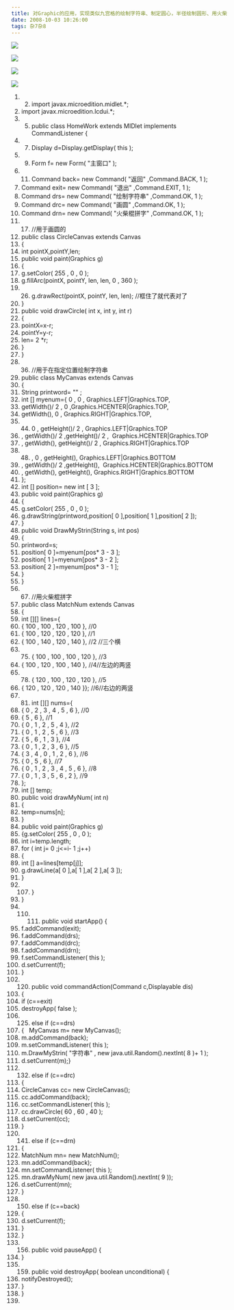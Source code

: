 ```yaml
---
title: 对Graphic的应用，实现类似九宫格的绘制字符串、制定圆心，半径绘制圆形、用火柴棍拼字[Java ME]
date: 2008-10-03 10:26:00
tags: 杂7杂8
---
```

![](https://p-blog.csdn.net/images/p_blog_csdn_net/cuipengfei1/EntryImages/20081003/%E6%88%AA%E5%9B%BE03.jpg) 

![](https://p-blog.csdn.net/images/p_blog_csdn_net/cuipengfei1/EntryImages/20081003/%E6%88%AA%E5%9B%BE02.jpg) 

![](https://p-blog.csdn.net/images/p_blog_csdn_net/cuipengfei1/EntryImages/20081003/%E6%88%AA%E5%9B%BE01.jpg) 

![](https://p-blog.csdn.net/images/p_blog_csdn_net/cuipengfei1/EntryImages/20081003/%E6%88%AA%E5%9B%BE00.jpg)

  1.   2. import  javax.microedition.midlet.*; 
  3. import  javax.microedition.lcdui.*; 
  4.   5. public  class  HomeWork  extends  MIDlet  implements  CommandListener { 
  6.   7. Display d=Display.getDisplay(  this  ); 
  8.   9. Form f=  new  Form(  "主窗口"  ); 
  10.   11. Command back=  new  Command(  "返回"  ,Command.BACK,  1  ); 
  12. Command exit=  new  Command(  "退出"  ,Command.EXIT,  1  ); 
  13. Command drs=  new  Command(  "绘制字符串"  ,Command.OK,  1  ); 
  14. Command drc=  new  Command(  "画圆"  ,Command.OK,  1  ); 
  15. Command drn=  new  Command(  "火柴棍拼字"  ,Command.OK,  1  ); 
  16.   17. //用于画圆的 
  18. public  class  CircleCanvas  extends  Canvas 
  19. { 
  20. int  pointX,pointY,len; 
  21. public  void  paint(Graphics g) 
  22. { 
  23. g.setColor(  255  ,  0  ,  0  ); 
  24. g.fillArc(pointX, pointY, len, len,  0  ,  360  ); 
  25.   26. g.drawRect(pointX, pointY, len, len);  //框住了就代表对了 
  27. } 
  28. public  void  drawCircle(  int  x,  int  y,  int  r) 
  29. { 
  30. pointX=x-r; 
  31. pointY=y-r; 
  32. len=  2  *r; 
  33. } 
  34. } 
  35.   36. //用于在指定位置绘制字符串 
  37. public  class  MyCanvas  extends  Canvas 
  38. { 
  39. String printword=  ""  ; 
  40. int  [] myenum={  0  ,  0  , Graphics.LEFT|Graphics.TOP, 
  41. getWidth()/  2  ,  0  ,Graphics.HCENTER|Graphics.TOP, 
  42. getWidth(),  0  , Graphics.RIGHT|Graphics.TOP, 
  43.   44. 0  , getHeight()/  2  , Graphics.LEFT|Graphics.TOP 
  45. , getWidth()/  2  ,getHeight()/  2  ,  Graphics.HCENTER|Graphics.TOP 
  46. , getWidth(), getHeight()/  2  , Graphics.RIGHT|Graphics.TOP 
  47.   48. ,  0  , getHeight(), Graphics.LEFT|Graphics.BOTTOM 
  49. , getWidth()/  2  ,getHeight(),  Graphics.HCENTER|Graphics.BOTTOM 
  50. , getWidth(), getHeight(), Graphics.RIGHT|Graphics.BOTTOM 
  51. }; 
  52. int  [] position=  new  int  [  3  ]; 
  53. public  void  paint(Graphics g) 
  54. { 
  55. g.setColor(  255  ,  0  ,  0  ); 
  56. g.drawString(printword,position[  0  ],position[  1  ],position[  2  ]); 
  57. } 
  58. public  void  DrawMyStrin(String s,  int  pos) 
  59. { 
  60. printword=s; 
  61. position[  0  ]=myenum[pos*  3  \-  3  ]; 
  62. position[  1  ]=myenum[pos*  3  \-  2  ]; 
  63. position[  2  ]=myenum[pos*  3  \-  1  ]; 
  64. } 
  65. } 
  66.   67. //用火柴棍拼字 
  68. public  class  MatchNum  extends  Canvas 
  69. { 
  70. int  [][] lines={ 
  71. {  100  ,  100  ,  120  ,  100  },  //0 
  72. {  100  ,  120  ,  120  ,  120  },  //1 
  73. {  100  ,  140  ,  120  ,  140  },  //2 //三个横 
  74.   75. {  100  ,  100  ,  100  ,  120  },  //3 
  76. {  100  ,  120  ,  100  ,  140  },  //4//左边的两竖 
  77.   78. {  120  ,  100  ,  120  ,  120  },  //5 
  79. {  120  ,  120  ,  120  ,  140  }};  //6//右边的两竖 
  80.   81. int  [][] nums={ 
  82. {  0  ,  2  ,  3  ,  4  ,  5  ,  6  },  //0 
  83. {  5  ,  6  },  //1 
  84. {  0  ,  1  ,  2  ,  5  ,  4  },  //2 
  85. {  0  ,  1  ,  2  ,  5  ,  6  },  //3 
  86. {  5  ,  6  ,  1  ,  3  },  //4 
  87. {  0  ,  1  ,  2  ,  3  ,  6  },  //5 
  88. {  3  ,  4  ,  0  ,  1  ,  2  ,  6  },  //6 
  89. {  0  ,  5  ,  6  },  //7 
  90. {  0  ,  1  ,  2  ,  3  ,  4  ,  5  ,  6  },  //8 
  91. {  0  ,  1  ,  3  ,  5  ,  6  ,  2  },  //9 
  92. }; 
  93. int  [] temp; 
  94. public  void  drawMyNum(  int  n) 
  95. { 
  96. temp=nums[n]; 
  97. } 
  98. public  void  paint(Graphics g) 
  99. {g.setColor(  255  ,  0  ,  0  ); 
  100. int  i=temp.length; 
  101. for  (  int  j=  0  ;j<=i-  1  ;j++) 
  102. { 
  103. int  [] a=lines[temp[j]]; 
  104. g.drawLine(a[  0  ],a[  1  ],a[  2  ],a[  3  ]); 
  105. } 
  106.   107. } 
  108. } 
  109.   110.   111. public  void  startApp() { 
  112. f.addCommand(exit); 
  113. f.addCommand(drs); 
  114. f.addCommand(drc); 
  115. f.addCommand(drn); 
  116. f.setCommandListener(  this  ); 
  117. d.setCurrent(f); 
  118. } 
  119.   120. public  void  commandAction(Command c,Displayable dis) 
  121. { 
  122. if  (c==exit) 
  123. destroyApp(  false  ); 
  124.   125. else  if  (c==drs) 
  126. {   MyCanvas m=  new  MyCanvas(); 
  127. m.addCommand(back); 
  128. m.setCommandListener(  this  ); 
  129. m.DrawMyStrin(  "字符串"  ,  new  java.util.Random().nextInt(  8  )+  1  ); 
  130. d.setCurrent(m);} 
  131.   132. else  if  (c==drc) 
  133. { 
  134. CircleCanvas cc=  new  CircleCanvas(); 
  135. cc.addCommand(back); 
  136. cc.setCommandListener(  this  ); 
  137. cc.drawCircle(  60  ,  60  ,  40  ); 
  138. d.setCurrent(cc); 
  139. } 
  140.   141. else  if  (c==drn) 
  142. { 
  143. MatchNum mn=  new  MatchNum(); 
  144. mn.addCommand(back); 
  145. mn.setCommandListener(  this  ); 
  146. mn.drawMyNum(  new  java.util.Random().nextInt(  9  )); 
  147. d.setCurrent(mn); 
  148. } 
  149.   150. else  if  (c==back) 
  151. { 
  152. d.setCurrent(f); 
  153. } 
  154. } 
  155.   156. public  void  pauseApp() { 
  157. } 
  158.   159. public  void  destroyApp(  boolean  unconditional) { 
  160. notifyDestroyed(); 
  161. } 
  162. } 
  163. 

